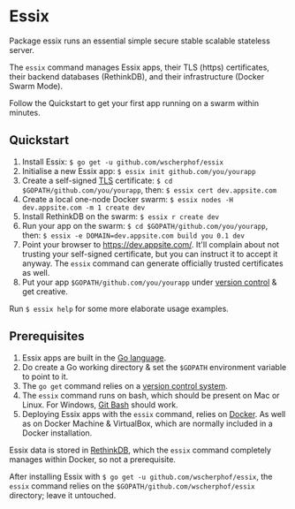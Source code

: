 # Essix
Package essix runs an essential simple secure stable scalable stateless server.

The `essix` command manages Essix apps, their TLS (https) certificates, their backend databases (RethinkDB), and their infrastructure (Docker Swarm Mode).

Follow the Quickstart to get your first app running on a swarm within minutes.

## Quickstart

1. Install Essix: `$ go get -u github.com/wscherphof/essix`
1. Initialise a new Essix app: `$ essix init github.com/you/yourapp`
1. Create a self-signed [TLS](https://en.wikipedia.org/wiki/Transport_Layer_Security) certificate: `$ cd $GOPATH/github.com/you/yourapp`, then: `$ essix cert dev.appsite.com`
1. Create a local one-node Docker swarm: `$ essix nodes -H dev.appsite.com -m 1 create dev`
1. Install RethinkDB on the swarm: `$ essix r create dev`
1. Run your app on the swarm: `$ cd $GOPATH/github.com/you/yourapp`, then: `$ essix -e DOMAIN=dev.appsite.com build you 0.1 dev`
1. Point your browser to https://dev.appsite.com/. It'll complain about not trusting your self-signed certificate, but you can instruct it to accept it anyway. The `essix` command can generate officially trusted certificates as well.
1. Put your app `$GOPATH/github.com/you/yourapp` under [version control](https://guides.github.com/introduction/getting-your-project-on-github) & get creative.

Run `$ essix help` for some more elaborate usage examples.

## Prerequisites

1. Essix apps are built in the [Go language](https://golang.org/doc/install).
1. Do create a Go working directory & set the `$GOPATH` environment variable to point to it.
1. The `go get` command relies on a [version control system]().
1. The `essix` command runs on bash, which should be present on Mac or Linux.
For Windows, [Git Bash](https://git-for-windows.github.io/) should work.
1. Deploying Essix apps with the `essix` command, relies on [Docker](https://www.docker.com/products/docker).
As well as on Docker Machine & VirtualBox, which are normally included in a Docker installation.

Essix data is stored in [RethinkDB](https://www.rethinkdb.com/), which the `essix` command completely manages
within Docker, so not a prerequisite.

After installing Essix with `$ go get -u github.com/wscherphof/essix`, the `essix` command relies on the `$GOPATH/github.com/wscherphof/essix` directory; leave it untouched.
